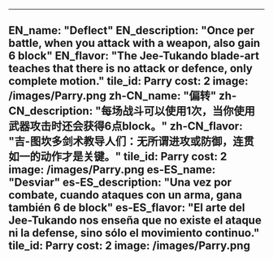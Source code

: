 ---

EN_name: "Deflect"
EN_description: "Once per battle, when you attack with a weapon, also gain 6 block"
EN_flavor: "The Jee-Tukando blade-art teaches that there is no attack or defence, only complete motion."
tile_id: Parry
cost: 2
image: /images/Parry.png
zh-CN_name: "偏转"
zh-CN_description: "每场战斗可以使用1次，当你使用武器攻击时还会获得6点block。"
zh-CN_flavor: "吉-图坎多剑术教导人们：无所谓进攻或防御，连贯如一的动作才是关键。"
tile_id: Parry
cost: 2
image: /images/Parry.png
es-ES_name: "Desviar"
es-ES_description: "Una vez por combate, cuando ataques con un arma, gana también 6 de block"
es-ES_flavor: "El arte del Jee-Tukando nos enseña que no existe el ataque ni la defense, sino sólo el movimiento continuo."
tile_id: Parry
cost: 2
image: /images/Parry.png
---